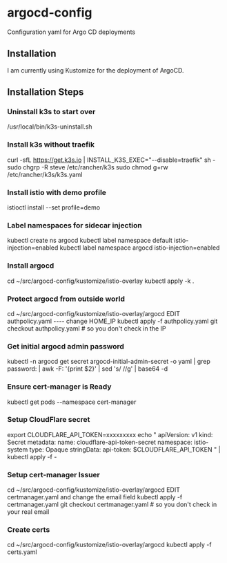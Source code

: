 # argocd-config

Configuration yaml for Argo CD deployments

## Installation

I am currently using Kustomize for the deployment of ArgoCD. 

## Installation Steps

### Uninstall k3s to start over
/usr/local/bin/k3s-uninstall.sh

### Install k3s without traefik
curl -sfL https://get.k3s.io | INSTALL_K3S_EXEC="--disable=traefik" sh -
sudo chgrp -R steve /etc/rancher/k3s
sudo chmod g+rw /etc/rancher/k3s/k3s.yaml

### Install istio with demo profile
istioctl install --set profile=demo

### Label namespaces for sidecar injection
kubectl create ns argocd
kubectl label namespace default istio-injection=enabled
kubectl label namespace argocd istio-injection=enabled

### Install argocd
cd ~/src/argocd-config/kustomize/istio-overlay
kubectl apply -k .

### Protect argocd from outside world
cd ~/src/argocd-config/kustomize/istio-overlay/argocd
EDIT authpolicy.yaml ---- change HOME_IP
kubectl apply -f authpolicy.yaml
git checkout authpolicy.yaml   # so you don't check in the IP

### Get initial argocd admin password
kubectl -n argocd get secret argocd-initial-admin-secret -o yaml | grep password: | awk -F: '{print $2}' | sed 's/ //g' | base64 -d

### Ensure cert-manager is Ready
kubectl get pods --namespace cert-manager

### Setup CloudFlare secret
export CLOUDFLARE_API_TOKEN=xxxxxxxxx
echo "
apiVersion: v1
kind: Secret
metadata:
  name: cloudflare-api-token-secret
  namespace: istio-system
type: Opaque
stringData:
  api-token: $CLOUDFLARE_API_TOKEN
" | kubectl apply -f -

### Setup cert-manager Issuer
cd ~/src/argocd-config/kustomize/istio-overlay/argocd
EDIT certmanager.yaml and change the email field
kubectl apply -f certmanager.yaml
git checkout certmanager.yaml  # so you don't check in your real email

### Create certs
cd ~/src/argocd-config/kustomize/istio-overlay/argocd
kubectl apply -f certs.yaml

